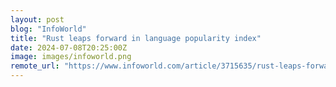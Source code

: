 ```yaml
---
layout: post
blog: "InfoWorld"
title: "Rust leaps forward in language popularity index"
date: 2024-07-08T20:25:00Z
image: images/infoworld.png
remote_url: "https://www.infoworld.com/article/3715635/rust-leaps-forward-in-language-popularity-index.html#tk.rss_applicationdevelopment"
---
```

